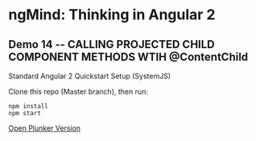 # ngMind: Thinking in Angular 2

## Demo 14 -- CALLING PROJECTED CHILD COMPONENT METHODS WTIH @ContentChild

Standard Angular 2 Quickstart Setup (SystemJS)

Clone this repo (Master branch), then run:
```
npm install
npm start
```

[Open Plunker Version](http://plnkr.co/edit/kjhVuyHU8fQi6o8ixGW4?p=preview)
